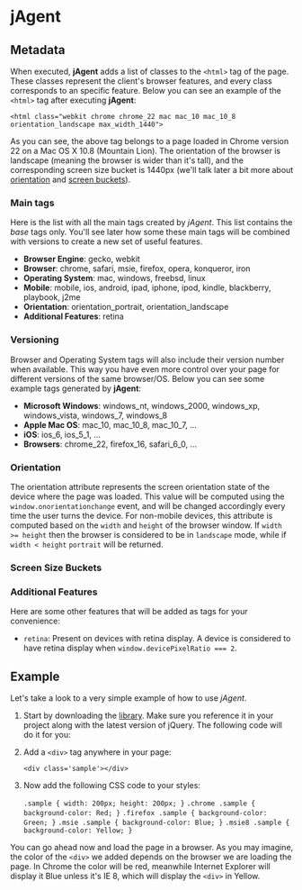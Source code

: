 jAgent
======

Metadata
--------
When executed, **jAgent** adds a list of classes to the `<html>` tag of the page. These classes represent the client's browser features, and every class corresponds to an specific feature. Below you can see an example of the `<html>` tag after executing **jAgent**:

    <html class="webkit chrome chrome_22 mac mac_10 mac_10_8 orientation_landscape max_width_1440">

As you can see, the above tag belongs to a page loaded in Chrome version 22 on a Mac OS X 10.8 (Mountain Lion). The orientation of the browser is landscape (meaning the browser is wider than it's tall), and the corresponding screen size bucket is 1440px (we'll talk later a bit more about [orientation](#orientation) and [screen buckets](#screen-size-buckets)).

### Main tags
Here is the list with all the main tags created by *jAgent*. This list contains the _base_ tags only. You'll see later how some these main tags will be combined with versions to create a new set of useful features.

- **Browser Engine**: gecko, webkit
- **Browser**: chrome, safari, msie, firefox, opera, konqueror, iron
- **Operating System**: mac, windows, freebsd, linux
- **Mobile**: mobile, ios, android, ipad, iphone, ipod, kindle, blackberry, playbook, j2me 
- **Orientation**: orientation_portrait, orientation_landscape
- **Additional Features**: retina

### Versioning
Browser and Operating System tags will also include their version number when available. This way you have even more control over your page for different versions of the same browser/OS. Below you can see some example tags generated by **jAgent**:

- **Microsoft Windows**: windows_nt, windows_2000, windows_xp, windows_vista, windows_7, windows_8
- **Apple Mac OS**: mac_10, mac_10_8, mac_10_7, …
- **iOS**: ios_6, ios_5_1, …
- **Browsers**: chrome_22, firefox_16, safari_6_0, …

### Orientation
The orientation attribute represents the screen orientation state of the device where the page was loaded. This value will be computed using the `window.onorientationchange` event, and will be changed accordingly every time the user turns the device. For non-mobile devices, this attribute is computed based on the `width` and `height` of the browser window. If `width >= height` then the browser is considered to be in `landscape` mode, while if `width < height` `portrait` will be returned.

### Screen Size Buckets

### Additional Features
Here are some other features that will be added as tags for your convenience:
- `retina`: Present on devices with retina display. A device is considered to have retina display when `window.devicePixelRatio === 2`.


Example
-------
Let's take a look to a very simple example of how to use *jAgent*.

1. Start by downloading the [library](https://github.com/svpino/jagent/blob/master/jagent.js). Make sure you reference it in your project along with the latest version of jQuery. The following code will do it for you:

      <script src="//ajax.googleapis.com/ajax/libs/jquery/1.8.2/jquery.min.js"></script>
      <script src="jagent.js" type="text/javascript"></script>

2. Add a `<div>` tag anywhere in your page:

	`<div class='sample'></div>`
		
3. Now add the following CSS code to your styles:
 
	`.sample { width: 200px; height: 200px; }`
    `.chrome .sample { background-color: Red; }`
    `.firefox .sample { background-color: Green; }`
    `.msie .sample { background-color: Blue; }`
    `.msie8 .sample { background-color: Yellow; }`
    
You can go ahead now and load the page in a browser. As you may imagine, the color of the `<div>` we added depends on the browser we are loading the page. In Chrome the color will be red, meanwhile Internet Explorer will display it Blue unless it's IE 8, which will display the `<div>` in Yellow.   